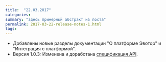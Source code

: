 ```yaml
---
title:  "22.03.2017"
categories:
summary: "здесь примерный абстракт из поста"
permalink: 2017-03-22-release-notes-1.html
tags:
---
```


*   Добавлены новые разделы документации "О платформе Эвотор" и "Интеграция с платформой".
*   Версия 1.0.3: Изменена и доработана [спецификация API](https://api.evotor.ru/docs/).
